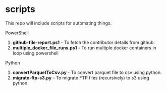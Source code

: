 # scripts
This repo will include scripts for automating things.

PowerShell
1) **github-file-report.ps1** - To fetch the contributor details from github.
2) **multiple_docker_file_runs.ps1** - To run multiple docker containers in loop using powershell

Python
1) **convertParquetToCsv.py** - To convert parquet file to csv using python.
2) **migrate-ftp-s3.py** - To migrate FTP files (recursively) to s3 using python.
